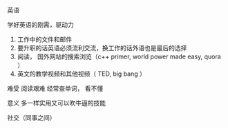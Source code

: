 英语

学好英语的刚需，驱动力
1. 工作中的文件和邮件
2. 要升职的话英语必须流利交流，换工作的话外语也是最后的选择
3. 阅读， 国外网站的搜索浏览（c++ primer, world power made easy, quora ）
5. 英文的教学视频和其他视频（ TED, big bang ）


难受 
阅读艰难 经常查单词，
看不懂


意义
多一样实用又可以吹牛逼的技能



社交（同事之间）














